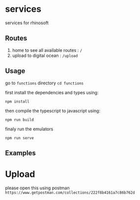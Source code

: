 # services

services for rhinosoft 

## Routes

1. home to see all available routes : `/`  
2. upload to digital ocean : `/upload`


## Usage 
go to `functions` directory
`cd functions`

first install the dependencies and types using:

`npm install`

then compile the typescript to javascript using:

`npm run build`

finaly run the emulators

`npm run serve`


## Examples

# Upload
please open this using postman `https://www.getpostman.com/collections/222f8b4161a7c86b762d`
